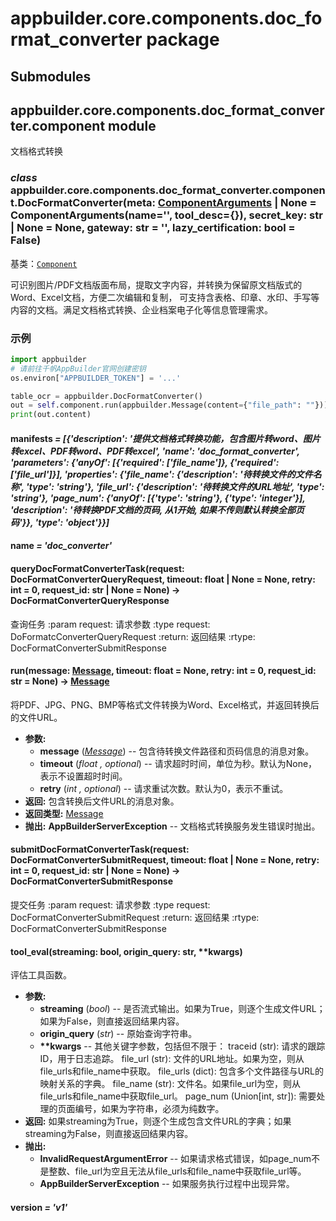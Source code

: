 # appbuilder.core.components.doc_format_converter package

## Submodules

## appbuilder.core.components.doc_format_converter.component module

文档格式转换

### *class* appbuilder.core.components.doc_format_converter.component.DocFormatConverter(meta: [ComponentArguments](appbuilder.core.md#appbuilder.core.component.ComponentArguments) | None = ComponentArguments(name='', tool_desc={}), secret_key: str | None = None, gateway: str = '', lazy_certification: bool = False)

基类：[`Component`](appbuilder.core.md#appbuilder.core.component.Component)

可识别图片/PDF文档版面布局，提取文字内容，并转换为保留原文档版式的Word、Excel文档，方便二次编辑和复制，
可支持含表格、印章、水印、手写等内容的文档。满足文档格式转换、企业档案电子化等信息管理需求。

### 示例

```python
import appbuilder
# 请前往千帆AppBuilder官网创建密钥
os.environ["APPBUILDER_TOKEN"] = '...'

table_ocr = appbuilder.DocFormatConverter()
out = self.component.run(appbuilder.Message(content={"file_path": ""}))
print(out.content)
```

#### manifests *= [{'description': '提供文档格式转换功能，包含图片转word、图片转excel、PDF转word、PDF转excel', 'name': 'doc_format_converter', 'parameters': {'anyOf': [{'required': ['file_name']}, {'required': ['file_url']}], 'properties': {'file_name': {'description': '待转换文件的文件名称', 'type': 'string'}, 'file_url': {'description': '待转换文件的URL地址', 'type': 'string'}, 'page_num': {'anyOf': [{'type': 'string'}, {'type': 'integer'}], 'description': '待转换PDF文档的页码, 从1开始, 如果不传则默认转换全部页码'}}, 'type': 'object'}}]*

#### name *= 'doc_converter'*

#### queryDocFormatConverterTask(request: DocFormatConverterQueryRequest, timeout: float | None = None, retry: int = 0, request_id: str | None = None) → DocFormatConverterQueryResponse

查询任务
:param request: 请求参数
:type request: DoFormatcConverterQueryRequest
:return: 返回结果
:rtype: DocFormatConverterSubmitResponse

#### run(message: [Message](appbuilder.core.md#appbuilder.core.message.Message), timeout: float = None, retry: int = 0, request_id: str = None) → [Message](appbuilder.core.md#appbuilder.core.message.Message)

将PDF、JPG、PNG、BMP等格式文件转换为Word、Excel格式，并返回转换后的文件URL。

* **参数:**
  * **message** ([*Message*](appbuilder.core.md#appbuilder.core.message.Message)) -- 包含待转换文件路径和页码信息的消息对象。
  * **timeout** (*float* *,* *optional*) -- 请求超时时间，单位为秒。默认为None，表示不设置超时时间。
  * **retry** (*int* *,* *optional*) -- 请求重试次数。默认为0，表示不重试。
* **返回:**
  包含转换后文件URL的消息对象。
* **返回类型:**
  [Message](appbuilder.core.md#appbuilder.core.message.Message)
* **抛出:**
  **AppBuilderServerException** -- 文档格式转换服务发生错误时抛出。

#### submitDocFormatConverterTask(request: DocFormatConverterSubmitRequest, timeout: float | None = None, retry: int = 0, request_id: str | None = None) → DocFormatConverterSubmitResponse

提交任务
:param request: 请求参数
:type request: DocFormatConverterSubmitRequest
:return: 返回结果
:rtype: DocFormatConverterSubmitResponse

#### tool_eval(streaming: bool, origin_query: str, \*\*kwargs)

评估工具函数。

* **参数:**
  * **streaming** (*bool*) -- 是否流式输出。如果为True，则逐个生成文件URL；如果为False，则直接返回结果内容。
  * **origin_query** (*str*) -- 原始查询字符串。
  * **\*\*kwargs** -- 其他关键字参数，包括但不限于：
    traceid (str): 请求的跟踪ID，用于日志追踪。
    file_url (str): 文件的URL地址。如果为空，则从file_urls和file_name中获取。
    file_urls (dict): 包含多个文件路径与URL的映射关系的字典。
    file_name (str): 文件名。如果file_url为空，则从file_urls和file_name中获取file_url。
    page_num (Union[int, str]): 需要处理的页面编号，如果为字符串，必须为纯数字。
* **返回:**
  如果streaming为True，则逐个生成包含文件URL的字典；如果streaming为False，则直接返回结果内容。
* **抛出:**
  * **InvalidRequestArgumentError** -- 如果请求格式错误，如page_num不是整数、file_url为空且无法从file_urls和file_name中获取file_url等。
  * **AppBuilderServerException** -- 如果服务执行过程中出现异常。

#### version *= 'v1'*
